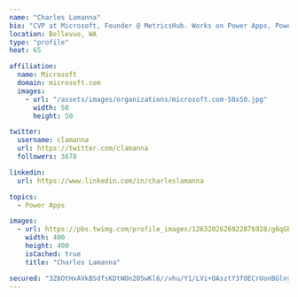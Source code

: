 ```yaml
---
name: "Charles Lamanna"
bio: "CVP at Microsoft, Founder @ MetricsHub. Works on Power Apps, Power Automate, Power Virtual Agent, Common Data Service and Dynamics 365."
location: Bellevue, WA
type: "profile"
heat: 65

affiliation:
  name: Microsoft
  domain: microsoft.com
  images:
    - url: "/assets/images/organizations/microsoft.com-50x50.jpg"
      width: 50
      height: 50

twitter:
  username: clamanna
  url: https://twitter.com/clamanna
  followers: 3678

linkedin:
  url: https://www.linkedin.com/in/charleslamanna

topics:
  - Power Apps

images:
  - url: https://pbs.twimg.com/profile_images/1263202626922876928/g6qGbHZ-_400x400.jpg
    width: 400
    height: 400
    isCached: true
    title: "Charles Lamanna"

secured: "3Z6OtHxAVkBSdfsKDtWOn205wKl6//vhu/Y1/LVi+OAsztY3fOECrUonBGlnyKrFqBpHo9+45su8gcUo7ujAopg4bQsvLIY/4Oet1cKO4hUSL5klrxar+6tYvWuj1uvy1piPPLF8fq8IJZTQrxm2sOqUR7idPofPw1v1wx1WaEwaUZheb/9/y3ESZn3YUlPZJJDx2rXLRaDA1+cebD6JGs0HBMGQLUBfGhRdboeX8YnIdYTqFk+yzhiVVmMugRXDj7zzE89yXQkeU3t9l28NFI3wYDvJeLP78QcCaXlqqvgUTrcxsLBLzKwhfXvG0/4w3ngUPvy8n8MdLVBfdmt2/A/yYmjdvkiXXbAenqRfoz81qsQbI2aiqGuzhDiKDjOWrWexK8G6Gh2dr3mCm8AoVw==;PVuy9XGNRybgVCAfUzEUzw=="
---
```


